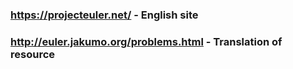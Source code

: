 ### https://projecteuler.net/   - English site
### http://euler.jakumo.org/problems.html  - Translation of resource
